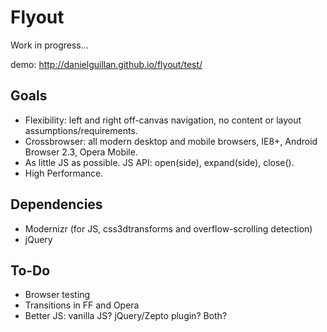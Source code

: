 # Flyout

Work in progress…

demo: http://danielguillan.github.io/flyout/test/

## Goals
- Flexibility: left and right off-canvas navigation, no content or layout assumptions/requirements.
- Crossbrowser: all modern desktop and mobile browsers, IE8+, Android Browser 2.3, Opera Mobile.
- As little JS as possible. JS API: open(side), expand(side), close().
- High Performance.

## Dependencies
- Modernizr (for JS, css3dtransforms and overflow-scrolling detection)
- jQuery

## To-Do
- Browser testing
- Transitions in FF and Opera
- Better JS: vanilla JS? jQuery/Zepto plugin? Both?
